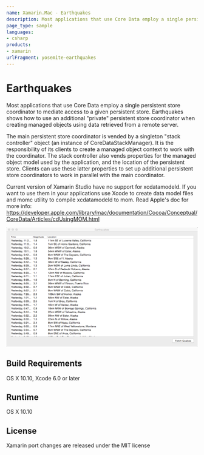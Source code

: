 ```yaml
---
name: Xamarin.Mac - Earthquakes
description: Most applications that use Core Data employ a single persistent store coordinator to mediate access to a given persistent store. Earthquakes shows...
page_type: sample
languages:
- csharp
products:
- xamarin
urlFragment: yosemite-earthquakes
---
```

# Earthquakes

Most applications that use Core Data employ a single persistent store coordinator to mediate access to a given persistent store. Earthquakes shows how to use an additional "private" persistent store coordinator when creating managed objects using data retrieved from a remote server.

The main persistent store coordinator is vended by a singleton "stack controller" object (an instance of CoreDataStackManager). It is the responsibility of its clients to create a managed object context to work with the coordinator. The stack controller also vends properties for the managed object model used by the application, and the location of the persistent store. Clients can use these latter properties to set up additional persistent store coordinators to work in parallel with the main coordinator.

Current version of Xamarin Studio have no support for xcdatamodeld. If you want to use them in your applications
use Xcode to create data model files and momc utility to compile xcdatamodeld to mom. Read Apple's doc for more info: https://developer.apple.com/library/mac/documentation/Cocoa/Conceptual/CoreData/Articles/cdUsingMOM.html

![Earthquakes application screenshot](Screenshots/1.png "Earthquakes application screenshot")

## Build Requirements

OS X 10.10, Xcode 6.0 or later

## Runtime

OS X 10.10

## License

Xamarin port changes are released under the MIT license
